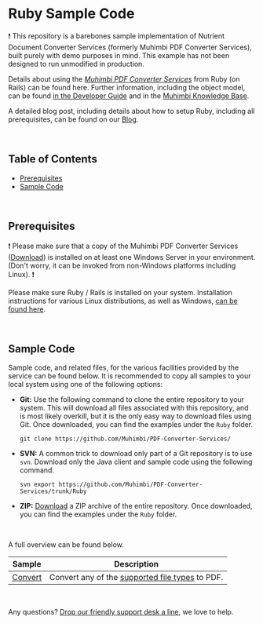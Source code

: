 # Ruby Sample Code
:exclamation:
This repository is a barebones sample implementation of Nutrient Document Converter Services (formerly Muhimbi PDF Converter Services), built purely with demo purposes in mind. This example has not been designed to run unmodified in production.

Details about using the *[Muhimbi PDF Converter Services](http://www.muhimbi.com/Products/PDF-Converter-Services/summary.aspx)* from Ruby (on Rails) can be found here. Further information, including the object model, can be found [in the Developer Guide](http://www.muhimbi.com/support/documentation/PDF-Converter-Services/User---Developer-Guide.aspx) and in the [Muhimbi Knowledge Base](https://support.muhimbi.com/hc/en-us/sections/206267927-PDF-Converter-Web-Service-Interface).

A detailed blog post, including details about how to setup Ruby, including all prerequisites, can be found on our [Blog](http://blog.muhimbi.com/2013/03/use-ruby-on-rails-to-convert-merge-and.html).


<br/>

## Table of Contents
- [Prerequisites](#Prerequisites)
- [Sample Code](#Sample-Code)

<br/>


## Prerequisites

:exclamation:
Please make sure that a copy of the Muhimbi PDF Converter Services ([Download](http://www.muhimbi.com/Products/PDF-Converter-Services/Free-Trial.aspx)) is installed on at least one Windows Server in your environment. (Don't worry, it can be invoked from non-Windows platforms including Linux).
:exclamation:

Please make sure Ruby / Rails is installed on your system. Installation instructions for various Linux distributions, as well as Windows, [can be found here](https://gorails.com/setup).
 
<br/>



## Sample Code

Sample code, and related files, for the various facilities provided by the service can be found below. It is recommended to copy all samples to your local system using one of the following options:

- **Git:** Use the following command to clone the entire repository to your system. This will download all files associated with this repository, and is most likely overkill, but it is the only easy way to download files using Git. Once downloaded, you can find the examples under the `Ruby` folder.<br>
   
     `git clone https://github.com/Muhimbi/PDF-Converter-Services/`

- **SVN:** A common trick to download only part of a Git repository  is to use `svn`. Download only the Java client and sample code using the following command.<br>

     `svn export https://github.com/Muhimbi/PDF-Converter-Services/trunk/Ruby`

- **ZIP:** [Download](https://github.com/Muhimbi/PDF-Converter-Services/zipball/master/) a ZIP archive of the entire repository. Once downloaded, you can find the examples under the `Ruby` folder.

<br/>

A full overview can be found below.

Sample											| Description
------------------------------------------------|---------------------------------------------------------
[Convert](Convert/)			| Convert any of the [supported file types](https://support.muhimbi.com/hc/en-us/articles/228089047-What-file-formats-types-are-supported-for-conversion-) to PDF.

<br/>

Any questions? [Drop our friendly support desk a line](http://www.muhimbi.com/contact.aspx), we love to help.

<br/>